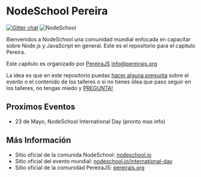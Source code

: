 # NodeSchool Pereira
[![Gitter chat](https://badges.gitter.im/Join%20Chat.svg)](https://gitter.im/pereirajs/pagina)
![NodeSchool](http://nodeschool.io/images/schoolhouse.svg)

Bienvenidos a NodeSchool una comunidad mundial enfocada en capacitar sobre Node.js y JavaScript en general. Este es el repositorio para el capitulo Pereira.

Este capitulo es organizado por [PereiraJS](https.//pereirajs.org) [info@pereirajs.org](info@pereirajs.org)

La idea es que en este repositorio puedas [hacer alguna pregunta](https://github.com/nodeschool/pereira/issues/new) sobre el evento o el contenido de los talleres o si no tienes idea que paso seguir en los talleres, no tengas miedo y [PREGUNTA!](https://github.com/nodeschool/pereira/issues/new)

## Proximos Eventos

 * 23 de Mayo, NodeSchool International Day (pronto mas info)

## Más Información
 * Sitio oficial de la comunida NodeSchool: [nodeschool.io](http://nodeschool.io)
 * Sitio oficial del evento mundial: [nodeschool.io/international-day](http://nodeschool.io/international-day/)
 * Sitio oficial de la comunidad PereiraJS: [pereirajs.org](https://pereirajs.org)
